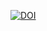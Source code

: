 [![DOI](https://zenodo.org/badge/DOI/10.5281/zenodo.1234567.svg)](https://doi.org/10.5281/zenodo.1234567)
